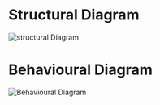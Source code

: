 # Structural Diagram
![structural Diagram](https://www.researchgate.net/profile/Eva-Coscia/publication/2818652/figure/fig1/AS:394648179757106@1471102866878/Calculator-Class-Diagram.png)
# Behavioural Diagram
![Behavioural Diagram](https://i.imgur.com/ITfBP.jpg)
